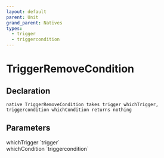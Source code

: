 ```yaml
---
layout: default
parent: Unit
grand_parent: Natives
types:
  - trigger
  - triggercondition
---
```


# TriggerRemoveCondition

## Declaration

```
native TriggerRemoveCondition takes trigger whichTrigger, triggercondition whichCondition returns nothing
```

## Parameters
<dl>
  <dt>whichTrigger `trigger`</dt>
  <dd></dd>

  <dt>whichCondition `triggercondition`</dt>
  <dd></dd>
</dl>